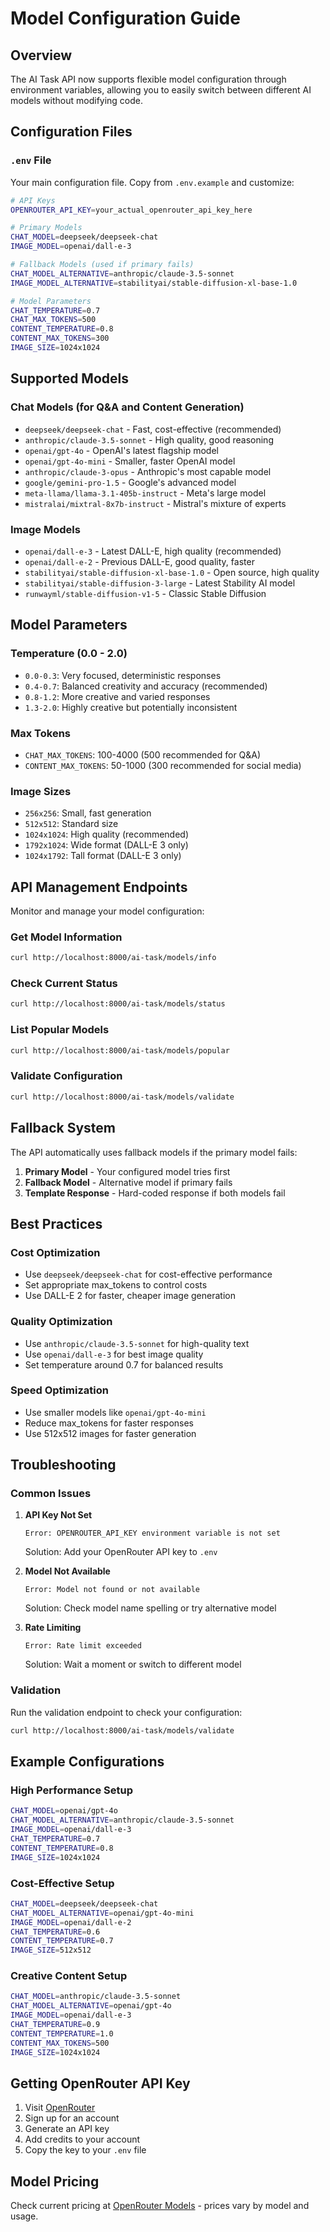 # Model Configuration Guide

## Overview

The AI Task API now supports flexible model configuration through environment variables, allowing you to easily switch between different AI models without modifying code.

## Configuration Files

### `.env` File

Your main configuration file. Copy from `.env.example` and customize:

```bash
# API Keys
OPENROUTER_API_KEY=your_actual_openrouter_api_key_here

# Primary Models
CHAT_MODEL=deepseek/deepseek-chat
IMAGE_MODEL=openai/dall-e-3

# Fallback Models (used if primary fails)
CHAT_MODEL_ALTERNATIVE=anthropic/claude-3.5-sonnet
IMAGE_MODEL_ALTERNATIVE=stabilityai/stable-diffusion-xl-base-1.0

# Model Parameters
CHAT_TEMPERATURE=0.7
CHAT_MAX_TOKENS=500
CONTENT_TEMPERATURE=0.8
CONTENT_MAX_TOKENS=300
IMAGE_SIZE=1024x1024
```

## Supported Models

### Chat Models (for Q&A and Content Generation)

- `deepseek/deepseek-chat` - Fast, cost-effective (recommended)
- `anthropic/claude-3.5-sonnet` - High quality, good reasoning
- `openai/gpt-4o` - OpenAI's latest flagship model
- `openai/gpt-4o-mini` - Smaller, faster OpenAI model
- `anthropic/claude-3-opus` - Anthropic's most capable model
- `google/gemini-pro-1.5` - Google's advanced model
- `meta-llama/llama-3.1-405b-instruct` - Meta's large model
- `mistralai/mixtral-8x7b-instruct` - Mistral's mixture of experts

### Image Models

- `openai/dall-e-3` - Latest DALL-E, high quality (recommended)
- `openai/dall-e-2` - Previous DALL-E, good quality, faster
- `stabilityai/stable-diffusion-xl-base-1.0` - Open source, high quality
- `stabilityai/stable-diffusion-3-large` - Latest Stability AI model
- `runwayml/stable-diffusion-v1-5` - Classic Stable Diffusion

## Model Parameters

### Temperature (0.0 - 2.0)

- `0.0-0.3`: Very focused, deterministic responses
- `0.4-0.7`: Balanced creativity and accuracy (recommended)
- `0.8-1.2`: More creative and varied responses
- `1.3-2.0`: Highly creative but potentially inconsistent

### Max Tokens

- `CHAT_MAX_TOKENS`: 100-4000 (500 recommended for Q&A)
- `CONTENT_MAX_TOKENS`: 50-1000 (300 recommended for social media)

### Image Sizes

- `256x256`: Small, fast generation
- `512x512`: Standard size
- `1024x1024`: High quality (recommended)
- `1792x1024`: Wide format (DALL-E 3 only)
- `1024x1792`: Tall format (DALL-E 3 only)

## API Management Endpoints

Monitor and manage your model configuration:

### Get Model Information

```bash
curl http://localhost:8000/ai-task/models/info
```

### Check Current Status

```bash
curl http://localhost:8000/ai-task/models/status
```

### List Popular Models

```bash
curl http://localhost:8000/ai-task/models/popular
```

### Validate Configuration

```bash
curl http://localhost:8000/ai-task/models/validate
```

## Fallback System

The API automatically uses fallback models if the primary model fails:

1. **Primary Model** - Your configured model tries first
2. **Fallback Model** - Alternative model if primary fails
3. **Template Response** - Hard-coded response if both models fail

## Best Practices

### Cost Optimization

- Use `deepseek/deepseek-chat` for cost-effective performance
- Set appropriate max_tokens to control costs
- Use DALL-E 2 for faster, cheaper image generation

### Quality Optimization

- Use `anthropic/claude-3.5-sonnet` for high-quality text
- Use `openai/dall-e-3` for best image quality
- Set temperature around 0.7 for balanced results

### Speed Optimization

- Use smaller models like `openai/gpt-4o-mini`
- Reduce max_tokens for faster responses
- Use 512x512 images for faster generation

## Troubleshooting

### Common Issues

1. **API Key Not Set**

   ```
   Error: OPENROUTER_API_KEY environment variable is not set
   ```

   Solution: Add your OpenRouter API key to `.env`

2. **Model Not Available**

   ```
   Error: Model not found or not available
   ```

   Solution: Check model name spelling or try alternative model

3. **Rate Limiting**

   ```
   Error: Rate limit exceeded
   ```

   Solution: Wait a moment or switch to different model

### Validation

Run the validation endpoint to check your configuration:

```bash
curl http://localhost:8000/ai-task/models/validate
```

## Example Configurations

### High Performance Setup

```bash
CHAT_MODEL=openai/gpt-4o
CHAT_MODEL_ALTERNATIVE=anthropic/claude-3.5-sonnet
IMAGE_MODEL=openai/dall-e-3
CHAT_TEMPERATURE=0.7
CONTENT_TEMPERATURE=0.8
IMAGE_SIZE=1024x1024
```

### Cost-Effective Setup

```bash
CHAT_MODEL=deepseek/deepseek-chat
CHAT_MODEL_ALTERNATIVE=openai/gpt-4o-mini
IMAGE_MODEL=openai/dall-e-2
CHAT_TEMPERATURE=0.6
CONTENT_TEMPERATURE=0.7
IMAGE_SIZE=512x512
```

### Creative Content Setup

```bash
CHAT_MODEL=anthropic/claude-3.5-sonnet
CHAT_MODEL_ALTERNATIVE=openai/gpt-4o
IMAGE_MODEL=openai/dall-e-3
CHAT_TEMPERATURE=0.9
CONTENT_TEMPERATURE=1.0
CONTENT_MAX_TOKENS=500
IMAGE_SIZE=1024x1024
```

## Getting OpenRouter API Key

1. Visit [OpenRouter](https://openrouter.ai/keys)
2. Sign up for an account
3. Generate an API key
4. Add credits to your account
5. Copy the key to your `.env` file

## Model Pricing

Check current pricing at [OpenRouter Models](https://openrouter.ai/models) - prices vary by model and usage.
